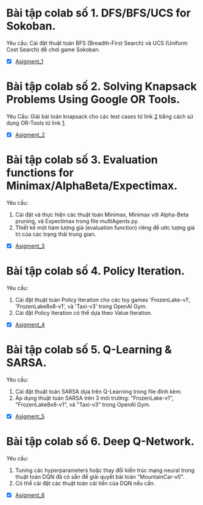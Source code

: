  # Bài tập colab số 1. DFS/BFS/UCS for Sokoban.
Yêu cầu: Cài đặt thuật toán BFS (Breadth-First Search) và UCS (Uniform Cost Search) để chơi game Sokoban.

- [x] [Asigment_1]() 

# Bài tập colab số 2. Solving Knapsack Problems Using Google OR Tools.
Yêu Cầu: Giải bài toán knapsack cho các test cases từ link [2](https://github.com/likr/kplib) bằng cách sử dụng OR-Tools từ link [1](https://developers.google.com/optimization/bin/knapsack).

 - [x] [Asigment_2](https://github.com/trong-khanh-1109/CS114.L22.KHCL/blob/d4386fcfc8a0a3e993da1ca53e63c52165e33ed1/Assignments%20Colaboratory/Colab_01.ipynb) 

# Bài tập colab số 3. Evaluation functions for Minimax/AlphaBeta/Expectimax.
Yêu cầu:
1. Cài đặt và thực hiện các thuật toán Minimax, Minimax với Alpha-Beta pruning, và Expectimax trong file multiAgents.py.
2. Thiết kế một hàm lượng giá (evaluation function) riêng để ước lượng giá trị của các trạng thái trung gian.

- [x] [Asigment_3]() 

# Bài tập colab số 4. Policy Iteration.
Yêu cầu:
1. Cài đặt thuật toán Policy Iteration cho các toy games 'FrozenLake-v1', 'FrozenLake8x8-v1', và 'Taxi-v3' trong OpenAI Gym.
2. Cài đặt Policy Iteration có thể dựa theo Value Iteration.

- [x] [Asigment_4]() 

# Bài tập colab số 5. Q-Learning & SARSA.
Yêu cầu:
1. Cài đặt thuật toán SARSA dựa trên Q-Learning trong file đính kèm.
2. Áp dụng thuật toán SARSA trên 3 môi trường: "FrozenLake-v1", "FrozenLake8x8-v1", và "Taxi-v3" trong OpenAI Gym.

- [x] [Asigment_5]() 

# Bài tập colab số 6. Deep Q-Network.
Yêu cầu:
1. Tuning các hyperparameters hoặc thay đổi kiến trúc mạng neural trong thuật toán DQN đã có sẵn để giải quyết bài toán "MountainCar-v0".
2. Có thể cài đặt các thuật toán cải tiến của DQN nếu cần.

- [x] [Asigment_6]() 
